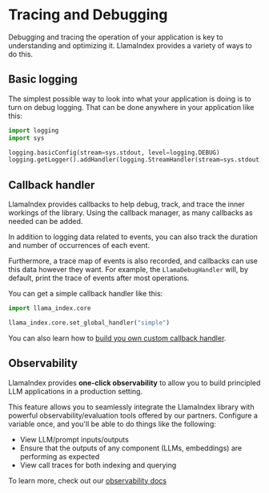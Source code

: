 # Tracing and Debugging

Debugging and tracing the operation of your application is key to understanding and optimizing it. LlamaIndex provides a variety of ways to do this.

## Basic logging

The simplest possible way to look into what your application is doing is to turn on debug logging. That can be done anywhere in your application like this:

```python
import logging
import sys

logging.basicConfig(stream=sys.stdout, level=logging.DEBUG)
logging.getLogger().addHandler(logging.StreamHandler(stream=sys.stdout))
```

## Callback handler

LlamaIndex provides callbacks to help debug, track, and trace the inner workings of the library. Using the callback manager, as many callbacks as needed can be added.

In addition to logging data related to events, you can also track the duration and number of occurrences
of each event.

Furthermore, a trace map of events is also recorded, and callbacks can use this data however they want. For example, the `LlamaDebugHandler` will, by default, print the trace of events after most operations.

You can get a simple callback handler like this:

```python
import llama_index.core

llama_index.core.set_global_handler("simple")
```

You can also learn how to [build you own custom callback handler](/python/framework/module_guides/observability/callbacks/index).

## Observability

LlamaIndex provides **one-click observability** to allow you to build principled LLM applications in a production setting.

This feature allows you to seamlessly integrate the LlamaIndex library with powerful observability/evaluation tools offered by our partners. Configure a variable once, and you'll be able to do things like the following:

- View LLM/prompt inputs/outputs
- Ensure that the outputs of any component (LLMs, embeddings) are performing as expected
- View call traces for both indexing and querying

To learn more, check out our [observability docs](/python/framework/module_guides/observability/index)
